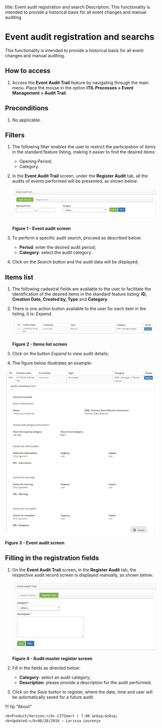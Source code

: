 title: Event audit registration and search
Description: This functionality is intended to provide a historical basis for all event changes and manual auditing.
# Event audit registration and searchs

This functionality is intended to provide a historical basis for all event changes and manual auditing.

How to access
-------------

1. Access the **Event Audit Trail** feature by navigating through the main menu. Place the mouse in the option 
**ITIL Processes > Event Management > Audit Trail**.

Preconditions
-----------------

1. No applicable.

Filters
-----------

1. The following filter enables the user to restrict the participation of items in the standard feature listing, making it easier 
to find the desired items:

    - Opening Period;
    - Category.
    
2. In the **Event Audit Trail** screen, under the **Register Audit** tab, all the audits of events performed will be presented, as 
shown below:

    ![Audit](images/audit.img1.jpg)
    
    **Figure 1 - Event audit screen**
    
3. To perform a specific audit search, proceed as described below:

    - **Period**: enter the desired audit period;
    - **Category**: select the audit category.
    
4. Click on the *Search* button and the audit data will be displayed;

Items list
------------------

1. The following cadastral fields are available to the user to facilitate the identification of the desired items in the standard 
feature listing: **ID, Creation Date, Created by, Type** and **Category**.

2. There is one action button available to the user for each item in the listing, it is: *Expand*.

    ![Listing](images/audit.img2.jpg)
    
    **Figure 2 - Items list screen**
    
3. Click on the button *Expand* to view audit details;

4. The figure below illustrates an example:

![Event](images/audit.img3.jpg)

**Figure 3 - Event audit screen**

Filling in the registration fields
-------------------------------------

1. On the **Event Audit Trail** screen, in the **Register Audit** tab, the respective audit record screen is displayed manually, as 
shown below:

    ![Audit](images/audit.img4.jpg)
    
    **Figure 4 - Audit master register screen**
    
2. Fill in the fields as directed below:

    - **Category**: select an audit category;
    - **Description**: please provide a description for the audit performed.
    
3. Click on the *Save* button to register, where the date, time and user will be automatically saved for a future audit.

!!! tip "About"

    <b>Product/Version:</b> CITSmart | 7.00 &nbsp;&nbsp;
    <b>Updated:</b>08/28/2019 – Larissa Lourenço
